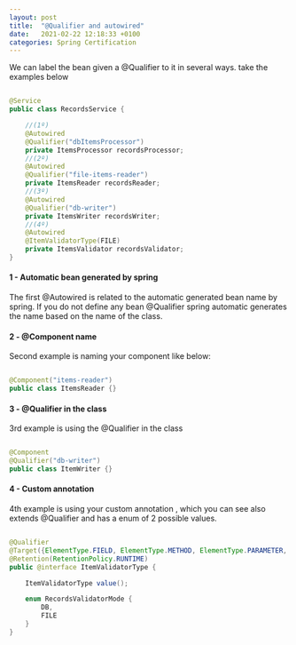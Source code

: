 ```yaml
---
layout: post
title:  "@Qualifier and autowired"
date:   2021-02-22 12:18:33 +0100
categories: Spring Certification
---
```


We can label the bean given a @Qualifier to it in several ways. take the examples below

```java

@Service
public class RecordsService {

    //(1º)
    @Autowired
    @Qualifier("dbItemsProcessor")
    private ItemsProcessor recordsProcessor;
    //(2º)
    @Autowired
    @Qualifier("file-items-reader")
    private ItemsReader recordsReader;
    //(3º)
    @Autowired
    @Qualifier("db-writer")
    private ItemsWriter recordsWriter;
    //(4º)
    @Autowired
    @ItemValidatorType(FILE)
    private ItemsValidator recordsValidator;
}


```

#### 1 - Automatic bean generated by spring

The first @Autowired is related to the automatic generated bean name by spring. If you do not define any bean @Qualifier spring automatic generates the name based on the name of the class.


#### 2 - @Component name

Second example is naming your component like below:


```java

@Component("items-reader")
public class ItemsReader {}

```



#### 3 - @Qualifier in the class

3rd example is using the @Qualifier in the class

```java

@Component
@Qualifier("db-writer")
public class ItemWriter {}

```


#### 4 - Custom annotation

4th example is using your custom annotation , which you can see also extends @Qualifier and has a enum of 2 possible values.

```java

@Qualifier
@Target({ElementType.FIELD, ElementType.METHOD, ElementType.PARAMETER, ElementType.TYPE})
@Retention(RetentionPolicy.RUNTIME)
public @interface ItemValidatorType {

    ItemValidatorType value();

    enum RecordsValidatorMode {
        DB,
        FILE
    }
} 

```